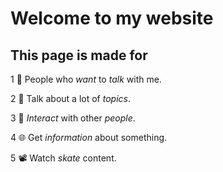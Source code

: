 # Welcome to my website #
## This page is made for ##

1 👾 People who *want* to *talk* with me.

2 📢 Talk about a lot of *topics*.

3 🤖 *Interact* with other *people*.

4 🌐 Get *information* about something.

5 📽️ Watch *skate* content.